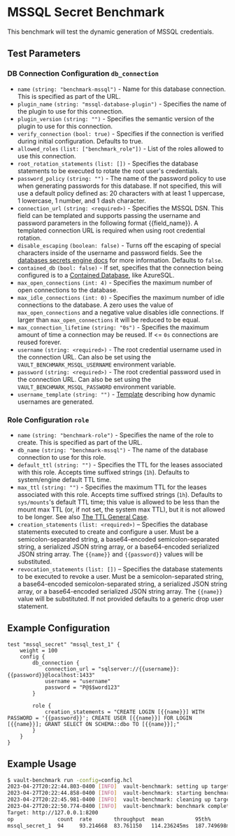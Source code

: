 # MSSQL Secret Benchmark

This benchmark will test the dynamic generation of MSSQL credentials.

## Test Parameters

### DB Connection Configuration `db_connection`

- `name` `(string: "benchmark-mssql")` - Name for this database connection. This is specified as part of the URL.
- `plugin_name` `(string: "mssql-database-plugin")` - Specifies the name of the plugin to use for this connection.
- `plugin_version` `(string: "")` - Specifies the semantic version of the plugin to use for this connection.
- `verify_connection` `(bool: true)` - Specifies if the connection is verified during initial configuration. Defaults to true.
- `allowed_roles` `(list: ["benchmark_role"])` - List of the roles allowed to use this connection.
- `root_rotation_statements` `(list: [])` - Specifies the database statements to be executed to rotate the root user's credentials.
- `password_policy` `(string: "")` - The name of the password policy to use when generating passwords for this database. If not specified, this will use a default policy defined as: 20 characters with at least 1 uppercase, 1 lowercase, 1 number, and 1 dash character.
- `connection_url` `(string: <required>)` - Specifies the MSSQL DSN. This field can be templated and supports passing the username and password parameters in the following format {{field_name}}. A templated connection URL is required when using root credential rotation.
- `disable_escaping` `(boolean: false)` - Turns off the escaping of special characters inside of the username and password fields. See the [databases secrets engine docs](https://developer.hashicorp.com/vault/docs/secrets/databases#disable-character-escaping) for more information. Defaults to `false`.
- `contained_db` `(bool: false)` - If set, specifies that the connection being configured is to a [Contained Database](https://docs.microsoft.com/en-us/sql/relational-databases/databases/contained-databases?view=sql-server-ver15), like AzureSQL.
- `max_open_connections` `(int: 4)` - Specifies the maximum number of open connections to the database.
- `max_idle_connections` `(int: 0)` - Specifies the maximum number of idle connections to the database. A zero uses the value of `max_open_connections` and a negative value disables idle connections. If larger than `max_open_connections` it will be reduced to be equal.
- `max_connection_lifetime` `(string: "0s")` - Specifies the maximum amount of time a connection may be reused. If <= `0s` connections are reused forever.
- `username` `(string: <required>)` - The root credential username used in the connection URL. Can also be set using the `VAULT_BENCHMARK_MSSQL_USERNAME` environment variable.
- `password` `(string: <required>)` - The root credential password used in the connection URL. Can also be set using the `VAULT_BENCHMARK_MSSQL_PASSWORD` environment variable.
- `username_template` `(string: "")` - [Template](https://developer.hashicorp.com/vault/docs/concepts/username-templating) describing how dynamic usernames are generated.

### Role Configuration `role`

- `name` `(string: "benchmark-role")` - Specifies the name of the role to create. This is specified as part of the URL.
- `db_name` `(string: "benchmark-mssql")` - The name of the database connection to use for this role.
- `default_ttl` `(string: "")` - Specifies the TTL for the leases associated with this role. Accepts time suffixed strings (`1h`). Defaults to system/engine default TTL time.
- `max_ttl` `(string: "")` - Specifies the maximum TTL for the leases associated with this role. Accepts time suffixed strings (`1h`). Defaults to `sys/mounts`'s default TTL time; this value is allowed to be less than the mount max TTL (or, if not set, the system max TTL), but it is not allowed to be longer. See also [The TTL General Case](https://developer.hashicorp.com/vault/docs/concepts/tokens#the-general-case).
- `creation_statements` `(list: <required>)` – Specifies the database  statements executed to create and configure a user. Must be a semicolon-separated string, a base64-encoded semicolon-separated string, a serialized JSON string array, or a base64-encoded serialized JSON string array. The `{{name}}` and `{{password}}` values will be substituted.
- `revocation_statements` `(list: [])` – Specifies the database statements to be executed to revoke a user. Must be a semicolon-separated string, a base64-encoded semicolon-separated string, a serialized JSON string array, or a base64-encoded serialized JSON string array. The `{{name}}` value will be substituted. If not provided defaults to a generic drop user statement.

## Example Configuration
```hcl
test "mssql_secret" "mssql_test_1" {
    weight = 100
    config {
        db_connection {
            connection_url = "sqlserver://{{username}}:{{password}}@localhost:1433"
            username = "username"
            password = "P@$$word123"
        }

        role {
            creation_statements = "CREATE LOGIN [{{name}}] WITH PASSWORD = '{{password}}'; CREATE USER [{{name}}] FOR LOGIN [{{name}}]; GRANT SELECT ON SCHEMA::dbo TO [{{name}}];"
        }
    }
}
```

## Example Usage
```bash
$ vault-benchmark run -config=config.hcl
2023-04-27T20:22:44.803-0400 [INFO]  vault-benchmark: setting up targets
2023-04-27T20:22:44.858-0400 [INFO]  vault-benchmark: starting benchmarks: duration=1s
2023-04-27T20:22:45.981-0400 [INFO]  vault-benchmark: cleaning up targets
2023-04-27T20:22:50.774-0400 [INFO]  vault-benchmark: benchmark complete
Target: http://127.0.0.1:8200
op              count  rate       throughput  mean          95th%         99th%         successRatio
mssql_secret_1  94     93.214668  83.761150   114.236245ms  187.749698ms  188.590625ms  100.00%
```